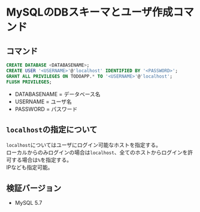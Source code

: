 # MySQLのDBスキーマとユーザ作成コマンド

## コマンド

```sql
CREATE DATABASE <DATABASENAME>;
CREATE USER '<USERNAME>'@'localhost' IDENTIFIED BY '<PASSWORD>';
GRANT ALL PRIVILEGES ON TODOAPP.* TO '<USERNAME>'@'localhost';
FLUSH PRIVILEGES;
```

* DATABASENAME = データベース名
* USERNAME = ユーザ名
* PASSWORD = パスワード

## `localhost`の指定について

`localhost`についてはユーザにログイン可能なホストを指定する。  
ローカルからのみログインの場合は`localhost`、全てのホストからログインを許可する場合は`%`を指定する。  
IPなども指定可能。

## 検証バージョン

* MySQL 5.7